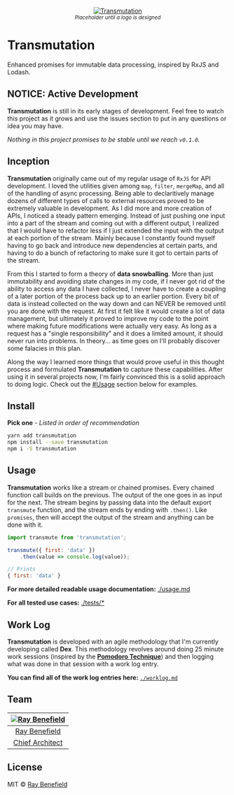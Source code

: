 <p align="center">
    <a href="https://github.com/RayBenefield/transmutation">
        <img src="https://screenshotlayer.com/images/assets/placeholder.png" alt="Transmutation"/>
    </a>
    <br />
    <sub><em>Placeholder until a logo is designed</em></sub>
</p>

# Transmutation

Enhanced promises for immutable data processing, inspired by RxJS and Lodash.

## NOTICE: Active Development

**Transmutation** is still in its early stages of development. Feel free to watch
this project as it grows and use the issues section to put in any questions or
idea you may have.

*Nothing in this project promises to be stable until we reach `v0.1.0`.*


## Inception

**Transmutation** originally came out of my regular usage of `RxJS` for API
development. I loved the utilities given among `map`, `filter`, `mergeMap`, and
all of the handling of async processing. Being able to declaritively manage
dozens of different types of calls to external resources proved to be extremely
valuable in development. As I did more and more creation of APIs, I noticed a
steady pattern emerging. Instead of just pushing one input into a part of the
stream and coming out with a different output, I realized that I would have to
refactor less if I just extended the input with the output at each portion of
the stream. Mainly because I constantly found myself having to go back and
introduce new dependencies at certain parts, and having to do a bunch of
refactoring to make sure it got to certain parts of the stream.

From this I started to form a theory of **data snowballing**. More than just
immutability and avoiding state changes in my code, if I never got rid of the
ability to access any data I have collected, I never have to create a coupling
of a later portion of the process back up to an earlier portion. Every bit of
data is instead collected on the way down and can NEVER be removed until you are
done with the request. At first it felt like it would create a lot of data
management, but ultimately it proved to improve my code to the point where
making future modifications were actually very easy. As long as a request has a
"single responsibility" and it does a limited amount, it should never run into
problems. In theory... as time goes on I'll probably discover some falacies in
this plan.

Along the way I learned more things that would prove useful in this thought
process and formulated **Transmutation** to capture these capabilities. After
using it in several projects now, I'm fairly convinced this is a solid approach
to doing logic. Check out the [\#Usage](#usage) section below for examples.


## Install

**Pick one** - *Listed in order of recommendation*

```bash
yarn add transmutation
npm install --save transmutation
npm i -S transmutation
```


## Usage

**Transmutation** works like a stream or chained promises. Every chained
function call builds on the previous. The output of the one goes in as input for
the next. The stream begins by passing data into the default export `transmute`
function, and the stream ends by ending with `.then()`. Like `promises`, then
will accept the output of the stream and anything can be done with it.

```js
import transmute from 'transmutation';

transmute({ first: 'data' })
    .then(value => console.log(value));

// Prints
{ first: 'data' }
```


**For more detailed readable usage documentation:** [./usage.md](./usage.md)

**For all tested use cases:** [./tests/\*](./tests/)


## Work Log

**Transmutation** is developed with an agile methodology that I'm currently
developing called **Dex**. This methodology revolves around doing 25 minute work
sessions (inspired by the [**Pomodoro
Technique**](https://lifehacker.com/productivity-101-a-primer-to-the-pomodoro-technique-1598992730))
and then logging what was done in that session with a work log entry.

**You can find all of the work log entries here:** [`./worklog.md`](./worklog.md)


## Team

|[![Ray Benefield](http://gravatar.com/avatar/e931b13306ea1022549766266727f789?s=144)](https://github.com/RayBenefield) |
|:---:|
|[Ray Benefield](https://raybenefield.com) |
|[Chief Architect](https://en.wikipedia.org/wiki/Software_architect) |


## License

MIT © [Ray Benefield](https://raybenefield.com)
